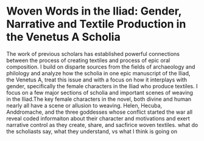 # Woven Words in the Iliad: Gender, Narrative and Textile Production in the Venetus A Scholia
The work of previous scholars has established powerful connections between the process of creating textiles and process of epic oral composition. I build on disparte sources from the fields of archaeology and philology and analyze how the scholia in one epic manuscript of the Iliad, the Venetus A, treat this issue and with a focus on how it interplays with gender, specifically the female characters in the Iliad who produce textiles. I focus on a few major sections of scholia and important scenes of weaving in the Iliad.The key female characters in the novel, both divine and human nearly all have a scene or allusion to weaving. Helen, Hecuba, Anddromache, and the three goddesses whose conflict started the war all reveal coded informaiton about their character and motivations and exert narrative control as they create, share, and sacfirice woven textiles.
what do the scholiasts say, what they understand,  vs what I think is going on

